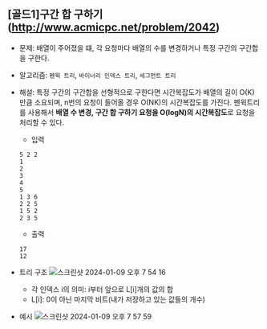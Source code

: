## [골드1]구간 합 구하기(http://www.acmicpc.net/problem/2042)

- 문제: 배열이 주어졌을 떄, 각 요청마다 배열의 수를 변경하거나 특정 구간의 구간합을 구한다.

* 알고리즘: `펜윅 트리`, `바이너리 인덱스 트리`, `세그먼트 트리`

* 해설: 특정 구간의 구간합을 선형적으로 구한다면 시간복잡도가 배열의 길이 O(K)만큼 소요되며, n번의 요청이 들어올 경우 O(NK)의 시간복잡도를 가진다. 펜윅트리를 사용해서 **배열 수 변경, 구간 합 구하기 요청을 O(logN)의 시간복잡도**로 요청을 처리할 수 있다.
  - 입력
  ```
  5 2 2
  1
  2
  3
  4
  5
  1 3 6
  2 2 5
  1 5 2
  2 3 5
  ```
  - 출력
  ```
  17
  12
  ```

- 트리 구조
  <img alt="스크린샷 2024-01-09 오후 7 54 16" src="https://github.com/kimchanho97/algorithm/assets/104095041/9d5ff1b9-399c-485e-8f86-0ee57e751985">

  - 각 인덱스 i의 의미: i부터 앞으로 L[i]개의 값의 합
  - L[i]: 0이 아닌 마지막 비트(내가 저장하고 있는 값들의 개수)

- 예시
  <img alt="스크린샷 2024-01-09 오후 7 57 59" src="https://github.com/kimchanho97/algorithm/assets/104095041/d4078fd1-b585-466b-bab3-b53efe072e09">
  <br>
